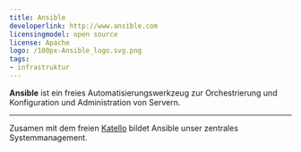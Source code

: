 ```yaml
---
title: Ansible
developerlink: http://www.ansible.com
licensingmodel: open source
license: Apache
logo: /100px-Ansible_logo.svg.png
tags:
- infrastruktur
---
```

__Ansible__ ist ein  freies Automatisierungswerkzeug zur Orchestrierung und Konfiguration und Administration von Servern.

---

Zusamen mit dem freien [Katello](/software/katello) bildet Ansible unser zentrales Systemmanagement.


